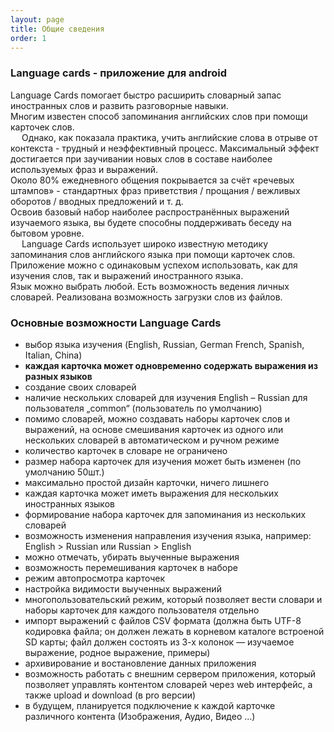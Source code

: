 ```yaml
---
layout: page
title: Общие сведения
order: 1
---
```


### Language cards - приложение для android 
 
 Language Cards помогает быстро расширить  словарный запас иностранных слов и развить разговорные навыки.  
 Многим известен способ запоминания английских слов при помощи карточек слов.  
 &#8195; Однако, как показала практика, учить английские слова в отрыве от контекста - трудный и неэффективный процесс. Максимальный эффект достигается при заучивании новых слов в составе  наиболее используемых фраз и выражений.      
 Около 80% ежедневного общения покрывается за счёт «речевых штампов» - стандартных фраз приветствия / прощания / вежливых оборотов / вводных предложений и т. д.      
 Освоив базовый набор наиболее распространённых выражений изучаемого языка, вы будете способны поддерживать беседу на бытовом уровне.    
 &#8195; Language Cards использует широко известную методику запоминания слов английского языка при помощи карточек слов.   
 Приложение можно с одинаковым успехом использовать, как для изучения слов, так и выражений иностранного языка.  
 Язык можно выбрать любой. Есть возможность ведения личных словарей. Реализована возможность загрузки слов из файлов.

### Основные возможности Language Cards

* выбор языка изучения (English, Russian, German French, Spanish, Italian, China)
* __каждая карточка может одновременно содержать выражения из разных языков__
* создание своих словарей
* наличие нескольких словарей для изучения English – Russian
для пользователя „common“ (пользователь по умолчанию)
* помимо словарей, можно создавать наборы карточек слов и выражений, на основе смешивания карточек из
одного или нескольких словарей в автоматическом и ручном режиме
* количество карточек в словаре не ограничено
* размер набора карточек для изучения может быть изменен (по умолчанию 50шт.)
* максимально простой дизайн карточки, ничего лишнего
* каждая карточка может иметь выражения для нескольких иностранных языков
* формирование набора карточек для запоминания из нескольких словарей
* возможность изменения направления изучения языка, например: English > Russian или Russian > English
* можно отмечать, убирать выученные выражения
* возможность перемешивания карточек в наборе
* режим автопросмотра карточек
* настройка видимости выученных выражений
* многопользовательский режим, который позволяет вести словари и наборы карточек для
каждого пользователя отдельно
* импорт выражений с файлов CSV формата (должна быть UTF-8 кодировка файла; он
должен лежать в корневом каталоге встроеной SD карты; файл должен состоять из 3-х колонок —
изучаемое выражение, родное выражение, примеры)
* архивирование и востановление данных приложения
* возможность работать с внешним сервером приложения, который позволяет управлять
контентом словарей через web интерфейс, а также upload и download (в pro версии)
* в будущем, планируется подключение к каждой карточке различного контента (Изображения, Аудио, Видео ...)
